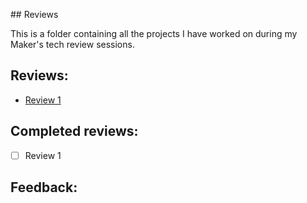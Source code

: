 ## Reviews

This is a folder containing all the projects I have worked on during my Maker's tech review sessions.

## Reviews:

* [Review 1](https://github.com/RTurney/Reviews/tree/main/Review_1)


## Completed reviews:

* [ ] Review 1

## Feedback:
